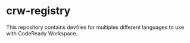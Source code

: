 # crw-registry
This repository contains devfiles for multiples different languages to use with CodeReady Workspace. 
